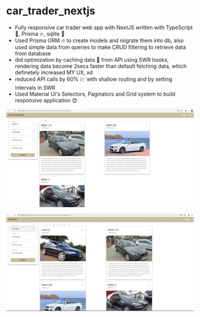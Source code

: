 # car_trader_nextjs
 * Fully responsive car trader web app with NextJS written with TypeScript :cop:, Prisma :fire:, sqlite :bookmark_tabs:
 * Used Prisma ORM :fire: to create models and migrate them into db, also used simple data from queries to make CRUD filtering to retrieve data from database
 * did optimization by caching data :open_file_folder: from API using SWR hooks, rendering data become 2secs faster than default fetching data, which definetely increased MY UX, xd
 * reduced API calls by 60% :chart: with shallow routing and by setting intervals in SWR
 * Used Material UI's Selectors, Paginators and Grid system to build responsive application :heart_eyes:

![Alt text](demo.jpg?raw=true "d1")

![Alt text](demo2.jpg?raw=true "d2")
